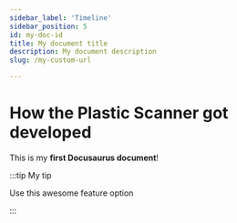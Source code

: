 ```yaml
---
sidebar_label: 'Timeline'
sidebar_position: 5
id: my-doc-id
title: My document title
description: My document description
slug: /my-custom-url

---
```


# How the Plastic Scanner got developed

This is my **first Docusaurus document**!

:::tip My tip

Use this awesome feature option

:::
